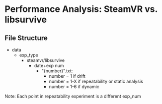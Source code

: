 # Performance Analysis: SteamVR vs. libsurvive

## File Structure
- data
  - exp_type
    - steamvr/libsurvive
        - date+exp num
          - "{number}".txt:
            - number = 1 if drift 
            - number =  1-X if repeatability or static analysis
            - number = 1-6 if dynamic
        
Note: Each point in repeatability experiment is a different exp_num 